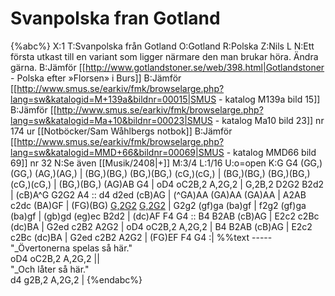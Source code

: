 # Svanpolska fran Gotland

{%abc%}
X:1
T:Svanpolska från Gotland
O:Gotland
R:Polska
Z:Nils L
N:Ett första utkast till en variant som ligger närmare den man brukar höra. Ändra gärna.
B:Jämför [[http://www.gotlandstoner.se/web/398.html|Gotlandstoner - Polska efter »Florsen» i Burs]]
B:Jämför [[http://www.smus.se/earkiv/fmk/browselarge.php?lang=sw&katalogid=M+139a&bildnr=00015|SMUS - katalog M139a bild 15]]
B:Jämför [[http://www.smus.se/earkiv/fmk/browselarge.php?lang=sw&katalogid=Ma+10&bildnr=00023|SMUS - katalog Ma10 bild 23]] nr 174 ur [[Notböcker/Sam Wåhlbergs notbok]]
B:Jämför [[http://www.smus.se/earkiv/fmk/browselarge.php?lang=sw&katalogid=MMD+66&bildnr=00069|SMUS - katalog MMD66 bild 69]] nr 32
N:Se även [[Musik/2408|+]]
M:3/4
L:1/16
U:o=open
K:G
G4 (GG,)(GG,) (AG,)(AG,) | (BG,)(BG,) (BG,)(BG,) (cG,)(cG,) | (BG,)(BG,) (BG,)(BG,) (cG,)(cG,) | 
(BG,)(BG,) (AG)AB G4 | oD4 oC2B,2 A,2G,2 | G,2B,2 D2G2 B2d2 | (cB)A^G G2G2 A4 :: 
d4 d2ed (cB)AG | (^GA)AA (GA)AA (GA)AA | A2AB c2dc (BA)GF |
(FG)(BG) [G,2G2](BG) [G,2G2](BG) | G2g2 (gf)ga (ba)gf | f2g2 (gf)ga (ba)gf | (gb)gd (eg)ec B2d2 |
(dc)AF F4 G4 :: B4 B2AB (cB)AG | E2c2 c2Bc (dc)BA | G2ed c2B2 A2G2 |
oD4 oC2B,2 A,2G,2 | B4 B2AB (cB)AG | E2c2 c2Bc (dc)BA | G2ed c2B2 A2G2 |
(FG)EF F4 G4 :| 
%%text -----
"_Övertonerna spelas så här."\
oD4 oC2B,2 A,2G,2 || \
"_Och låter så här." \
d4 g2B,2 A,2G,2 |
{%endabc%}

